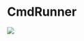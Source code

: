 # CmdRunner
![](https://res.cloudinary.com/delphican/image/upload/v1548146987/CmdRunner__denykq.png)
